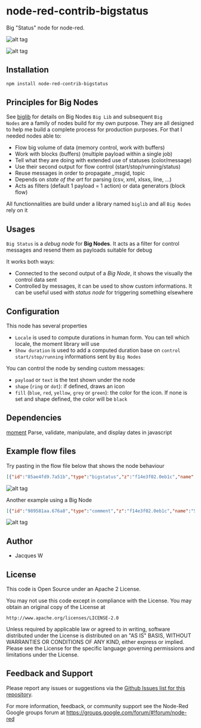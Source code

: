 # node-red-contrib-bigstatus

Big "Status" node for node-red. 

![alt tag](https://cloud.githubusercontent.com/assets/18165555/15453794/e55a9f96-2022-11e6-8060-3b64ba212d81.png)

![alt tag](https://cloud.githubusercontent.com/assets/18165555/15453796/e95c6bf6-2022-11e6-908a-50b90fbd86da.png)

## Installation
```bash
npm install node-red-contrib-bigstatus
```

## Principles for Big Nodes
 
See [biglib](https://www.npmjs.com/package/node-red-biglib) for details on Big Nodes
`Big Lib` and subsequent <code>Big Nodes</code> are a family of nodes build for my own purpose. They are all designed to help me build a complete process for production purposes. For that I needed nodes able to:

* Flow big volume of data (memory control, work with buffers)
* Work with blocks (buffers) (multiple payload within a single job)
* Tell what they are doing with extended use of statuses (color/message)
* Use their second output for flow control (start/stop/running/status)
* Reuse messages in order to propagate _msgid, topic
* Depends on *state of the art* for parsing (csv, xml, xlsxs, line, ...)
* Acts as filters (default 1 payload = 1 action) or data generators (block flow)

All functionnalities are build under a library named <code>biglib</code> and all <code>Big Nodes</code> rely on it

## Usages

`Big Status` is a *debug node* for **Big Nodes**. It acts as a filter for control messages and resend them as payloads suitable for debug

It works both ways:

* Connected to the second output of a *Big Node*, it shows the visually the control data sent
* Controlled by messages, it can be used to show custom informations. It can be useful used with *status node* for triggering something elsewhere

## Configuration

This node has several properties

* `Locale` is used to compute durations in human form. You can tell which locale, the moment library will use
* `Show duration` is used to add a computed duration base on `control start/stop/running` informations sent by `Big Nodes`

You can control the node by sending custom messages:

* `payload` or `text` is the text shown under the node
* `shape` (`ring` or `dot`): if defined, draws an icon
* `fill` (`blue`, `red`, `yellow`, `grey` or `green`): the color for the icon. If none is set and shape defined, the color will be `black`

## Dependencies

[moment](https://github.com/moment/moment) Parse, validate, manipulate, and display dates in javascript

## Example flow files

  Try pasting in the flow file below that shows the node behaviour 

```json
[{"id":"85ae4fd9.7a51b","type":"bigstatus","z":"f14e3f02.0eb1c","name":"final status","locale":"fr","show_duration":true,"x":470,"y":1160,"wires":[[]]},{"id":"1c132ddd.e3ecd2","type":"inject","z":"f14e3f02.0eb1c","name":"manual","topic":"","payload":"","payloadType":"date","repeat":"","crontab":"","once":false,"x":90,"y":1200,"wires":[["66f14cb0.990eb4"]]},{"id":"66f14cb0.990eb4","type":"function","z":"f14e3f02.0eb1c","name":"manual","func":"msg.control = { \"start\": msg.payload, \"end\": new Date(), \"state\": \"end\", \"message\": \"Le travail est fait en ... \" };\nreturn msg;","outputs":1,"noerr":0,"x":260,"y":1200,"wires":[["85ae4fd9.7a51b"]]},{"id":"29478e0f.d6b872","type":"inject","z":"f14e3f02.0eb1c","name":"reset","topic":"","payload":"","payloadType":"str","repeat":"","crontab":"","once":false,"x":90,"y":1160,"wires":[["85ae4fd9.7a51b"]]},{"id":"52c20565.ad3dfc","type":"bigstatus","z":"f14e3f02.0eb1c","name":"","locale":"","x":470,"y":1440,"wires":[["c7867de3.38798"]]},{"id":"b2230bc0.4ddcf8","type":"inject","z":"f14e3f02.0eb1c","name":"ok!","topic":"","payload":"Everything if fine!","payloadType":"str","repeat":"","crontab":"","once":false,"x":90,"y":1280,"wires":[["33ced4cb.cc312c"]]},{"id":"33ced4cb.cc312c","type":"function","z":"f14e3f02.0eb1c","name":"green dot","func":"msg = { shape: \"dot\", fill: \"green\", text: msg.payload }\nreturn msg;","outputs":1,"noerr":0,"x":260,"y":1280,"wires":[["52c20565.ad3dfc"]]},{"id":"c7867de3.38798","type":"debug","z":"f14e3f02.0eb1c","name":"text","active":true,"console":"false","complete":"payload","x":630,"y":1440,"wires":[]},{"id":"6dd4ca24.922b34","type":"inject","z":"f14e3f02.0eb1c","name":"warn!","topic":"","payload":"Beware, this is a warning!","payloadType":"str","repeat":"","crontab":"","once":false,"x":90,"y":1400,"wires":[["5ffc6fc7.a0039"]]},{"id":"5ffc6fc7.a0039","type":"function","z":"f14e3f02.0eb1c","name":"yellow !","func":"msg = { shape: \"ring\", fill: \"yellow\", text: msg.payload }\nreturn msg;","outputs":1,"noerr":0,"x":260,"y":1400,"wires":[["52c20565.ad3dfc"]]},{"id":"447f3aa6.bb80c4","type":"inject","z":"f14e3f02.0eb1c","name":"error!","topic":"","payload":"Something went wrong, oh damn!","payloadType":"str","repeat":"","crontab":"","once":false,"x":90,"y":1340,"wires":[["42faad24.bd0554"]]},{"id":"42faad24.bd0554","type":"function","z":"f14e3f02.0eb1c","name":"red ring","func":"msg = { shape: \"ring\", fill: \"red\", text: msg.payload }\nreturn msg;","outputs":1,"noerr":0,"x":260,"y":1340,"wires":[["52c20565.ad3dfc"]]},{"id":"364464d9.c9bb9c","type":"inject","z":"f14e3f02.0eb1c","name":"blue!","topic":"","payload":"I'm blue!","payloadType":"str","repeat":"","crontab":"","once":false,"x":90,"y":1480,"wires":[["4dd3bd6f.b22c44"]]},{"id":"fba5ceac.045a3","type":"inject","z":"f14e3f02.0eb1c","name":"grey!","topic":"","payload":"I'm grey!","payloadType":"str","repeat":"","crontab":"","once":false,"x":90,"y":1540,"wires":[["67e5971c.981a68"]]},{"id":"4dd3bd6f.b22c44","type":"function","z":"f14e3f02.0eb1c","name":"blue ring","func":"msg = { shape: \"ring\", fill: \"blue\", text: msg.payload }\nreturn msg;","outputs":1,"noerr":0,"x":260,"y":1480,"wires":[["52c20565.ad3dfc"]]},{"id":"67e5971c.981a68","type":"function","z":"f14e3f02.0eb1c","name":"grey ring","func":"msg = { shape: \"ring\", fill: \"grey\", text: msg.payload }\nreturn msg;","outputs":1,"noerr":0,"x":260,"y":1540,"wires":[["52c20565.ad3dfc"]]},{"id":"57cf2558.a830dc","type":"comment","z":"f14e3f02.0eb1c","name":"Big Status sample","info":"","x":120,"y":1120,"wires":[]},{"id":"be20898b.41df78","type":"inject","z":"f14e3f02.0eb1c","name":"Black","topic":"","payload":"Black!","payloadType":"str","repeat":"","crontab":"","once":false,"x":90,"y":1600,"wires":[["931d9e22.6ce26"]]},{"id":"931d9e22.6ce26","type":"function","z":"f14e3f02.0eb1c","name":"grey ring","func":"msg = { shape: \"ring\", text: msg.payload }\nreturn msg;","outputs":1,"noerr":0,"x":260,"y":1600,"wires":[["52c20565.ad3dfc"]]}]
```

![alt tag](https://cloud.githubusercontent.com/assets/18165555/15453797/f05840f6-2022-11e6-9067-fc632fbf3da9.png)

  Another example using a Big Node

  ```json
  [{"id":"989581aa.676a8","type":"comment","z":"f14e3f02.0eb1c","name":"Status sample with Big Nodes","info":"","x":160,"y":860,"wires":[]},{"id":"62543d4d.9dabc4","type":"inject","z":"f14e3f02.0eb1c","name":"cron","topic":"","payload":"","payloadType":"date","repeat":"","crontab":"","once":false,"x":110,"y":960,"wires":[["6212bdba.9ded44","54baa663.ab4558"]]},{"id":"6212bdba.9ded44","type":"moment","z":"f14e3f02.0eb1c","name":"last","topic":"","input":"payload","format":"fromNow","locale":"fr","output":"payload","x":270,"y":900,"wires":[["2ac993de.d5366c"]]},{"id":"2ac993de.d5366c","type":"bigstatus","z":"f14e3f02.0eb1c","name":"last run","locale":"","x":420,"y":900,"wires":[[]]},{"id":"f203749d.0dfc88","type":"bigstatus","z":"f14e3f02.0eb1c","name":"final status","locale":"","x":690,"y":1020,"wires":[["52cb0970.ad34f8"]]},{"id":"ef05ac63.10fa5","type":"status","z":"f14e3f02.0eb1c","name":"reset","scope":["4f77483e.b088b8","2ac993de.d5366c"],"x":530,"y":1060,"wires":[["f203749d.0dfc88"]]},{"id":"54baa663.ab4558","type":"bigexec","z":"f14e3f02.0eb1c","name":"Some job","command":"sh","commandArgs":"-c 'sleep 2; exit $(expr $(date +%s) % 2);'","minError":1,"minWarning":1,"cwd":"","shell":"","extraArgumentProperty":"","envProperty":"","format":"utf8","limiter":true,"payloadIs":"triggerNoStdin","x":280,"y":1020,"wires":[[],["f203749d.0dfc88"],[]]},{"id":"52cb0970.ad34f8","type":"debug","z":"f14e3f02.0eb1c","name":"","active":true,"console":"false","complete":"true","x":850,"y":1020,"wires":[]},{"id":"71872656.8e78d8","type":"comment","z":"f14e3f02.0eb1c","name":"Big Status is connected to the second output","info":"","x":530,"y":980,"wires":[]}]
  ```

  ![alt tag](https://cloud.githubusercontent.com/assets/18165555/15453798/f35664ae-2022-11e6-98df-ca35d6d5e32a.png)

## Author

  - Jacques W

## License

This code is Open Source under an Apache 2 License.

You may not use this code except in compliance with the License. You may obtain an original copy of the License at

    http://www.apache.org/licenses/LICENSE-2.0

Unless required by applicable law or agreed to in writing, software distributed under the License is distributed on an
"AS IS" BASIS, WITHOUT WARRANTIES OR CONDITIONS OF ANY KIND, either express or implied. Please see the
License for the specific language governing permissions and limitations under the License.

## Feedback and Support

Please report any issues or suggestions via the [Github Issues list for this repository](https://github.com/Jacques44/node-red-contrib-bigline/issues).

For more information, feedback, or community support see the Node-Red Google groups forum at https://groups.google.com/forum/#!forum/node-red



